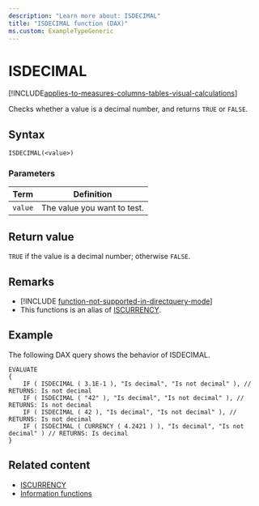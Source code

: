 ```yaml
---
description: "Learn more about: ISDECIMAL"
title: "ISDECIMAL function (DAX)"
ms.custom: ExampleTypeGeneric
---
```

# ISDECIMAL

[!INCLUDE[applies-to-measures-columns-tables-visual-calculations](includes/applies-to-measures-columns-tables-visual-calculations.md)]

Checks whether a value is a decimal number, and returns `TRUE` or `FALSE`.

## Syntax

```dax
ISDECIMAL(<value>)
```

### Parameters

|Term|Definition|
|--------|--------------|
|`value`|The value you want to test.|

## Return value

`TRUE` if the value is a decimal number; otherwise `FALSE`.

## Remarks

- [!INCLUDE [function-not-supported-in-directquery-mode](includes/function-not-supported-in-directquery-mode.md)]
- This functions is an alias of [ISCURRENCY](iscurrency-function-dax.md).

## Example

The following DAX query shows the behavior of ISDECIMAL.

```dax
EVALUATE
{
    IF ( ISDECIMAL ( 3.1E-1 ), "Is decimal", "Is not decimal" ), // RETURNS: Is not decimal
    IF ( ISDECIMAL ( "42" ), "Is decimal", "Is not decimal" ), // RETURNS: Is not decimal
    IF ( ISDECIMAL ( 42 ), "Is decimal", "Is not decimal" ), // RETURNS: Is not decimal
    IF ( ISDECIMAL ( CURRENCY ( 4.2421 ) ), "Is decimal", "Is not decimal" ) // RETURNS: Is decimal
}
```

## Related content

- [ISCURRENCY](iscurrency-function-dax.md)
- [Information functions](information-functions-dax.md)
